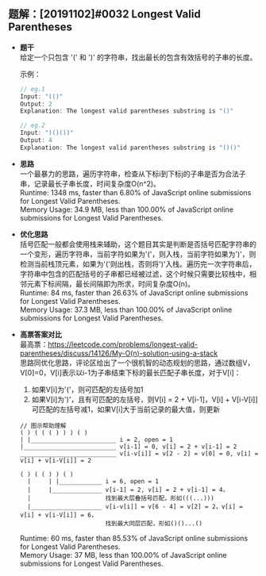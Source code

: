 ## 题解：[20191102]#0032 Longest Valid Parentheses
- **题干**   
给定一个只包含 '(' 和 ')' 的字符串，找出最长的包含有效括号的子串的长度。      

  示例：   
  ```javascript
  // eg.1
  Input: "(()"
  Output: 2
  Explanation: The longest valid parentheses substring is "()"

  // eg.2
  Input: ")()())"
  Output: 4
  Explanation: The longest valid parentheses substring is "()()"
  ``` 
    
- **思路**   
一个最暴力的思路，遍历字符串，检查从下标i到下标j的子串是否为合法子串，记录最长子串长度，时间复杂度O(n^2)。     
Runtime: 1348 ms, faster than 6.80% of JavaScript online submissions for Longest Valid Parentheses.   
Memory Usage: 34.9 MB, less than 100.00% of JavaScript online submissions for Longest Valid Parentheses.   

- **优化思路**   
括号匹配一般都会使用栈来辅助，这个题目其实是判断是否括号匹配字符串的一个变形，遍历字符串，当前字符如果为'('，则入栈，当前字符如果为')'，则检测当前栈顶元素，如果为'('则出栈，否则将')'入栈。遍历完一次字符串后，字符串中包含的匹配括号的子串都已经被过滤，这个时候只需要比较栈中，相邻元素下标间隔，最长间隔即为所求，时间复杂度O(n)。   
Runtime: 84 ms, faster than 26.63% of JavaScript online submissions for Longest Valid Parentheses.   
Memory Usage: 37.3 MB, less than 100.00% of JavaScript online submissions for Longest Valid Parentheses.   

- **高票答案对比**   
最高票：https://leetcode.com/problems/longest-valid-parentheses/discuss/14126/My-O(n)-solution-using-a-stack    
思路同优化思路，评论区给出了一个很机智的动态规划的思路，通过数组V，V[0]=0，V[i]表示以i-1为子串结束下标的最长匹配子串长度，对于V[i]：   
  1. 如果V[i]为'('，则可匹配的左括号加1
  2. 如果V[i]为')'，且有可匹配的左括号，则V[i] = 2 + V[i-1]，V[i] + V[i-V[i]]可匹配的左括号减1，如果V[i]大于当前记录的最大值，则更新   
  ```
  // 图示帮助理解
  ( ) ( ( ( ) ) ) ( )
  | |________________________ i = 2, open = 1
  |__________________________ v[i-1] = 0, v[i] = 2 + v[i-1] = 2
  ___________________________ v[i-v[i]] = v[2 - 2] = v[0] = 0, v[i] = v[i] + v[i-V[i]] = 2

  ( ) ( ( ) ) ( )
    |     | |____________ i = 6, open = 1
    |     |______________ v[i-1] = 2, v[i] = 2 + v[i-1] = 4，
    |                     找到最大层叠括号匹配，形如(((...)))
    |____________________ v[i-v[i]] = v[6 - 4] = v[2] = 2，v[i] = v[i] + v[i-V[i]] = 6，
                          找到最大同层匹配，形如()()...()
  ```
  Runtime: 60 ms, faster than 85.53% of JavaScript online submissions for Longest Valid Parentheses.   
  Memory Usage: 37 MB, less than 100.00% of JavaScript online submissions for Longest Valid Parentheses.   
